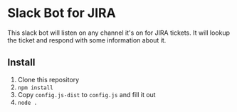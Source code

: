 Slack Bot for JIRA
==================

This slack bot will listen on any channel it's on for JIRA tickets.
It will lookup the ticket and respond with some information about it.

## Install
1. Clone this repository
2. `npm install`
3. Copy `config.js-dist` to `config.js` and fill it out
4. `node .`